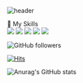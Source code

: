 <!--
**leeyuuj/leeyuuj** is a ✨ _special_ ✨ repository because its `README.md` (this file) appears on your GitHub profile.

Here are some ideas to get you started:

- 🔭 I’m currently working on ...
- 🌱 I’m currently learning ...
- 👯 I’m looking to collaborate on ...
- 🤔 I’m looking for help with ...
- 💬 Ask me about ...
- 📫 How to reach me: ...
- 😄 Pronouns: ...
- ⚡ Fun fact: ...
-->

![header](https://capsule-render.vercel.app/api?type=Waving&color=6FC7E1&height=200&section=header&text=YujeongLee&fontSize=80)

💪 My Skills <br>
<img src="https://img.shields.io/badge/Python-3766AB?style=flat-square&logo=Python&logoColor=white"> 
<img src="https://img.shields.io/badge/TensorFlow-FF6F00?style=flat-square&logo=TensorFlow&logoColor=white">
<img src="https://img.shields.io/badge/Keras-D00000?style=flat-square&logo=Keras&logoColor=white"> 
<img src="https://img.shields.io/badge/Coursera-0056D2?style=flat-square&logo=Coursera&logoColor=white">
<img src="https://img.shields.io/badge/Google Colab-F9AB00?style=flat-square&logo=Google Colab&logoColor=white">

![GitHub followers](https://img.shields.io/github/followers/leeyuuj?style=social)

[![Hits](https://hits.seeyoufarm.com/api/count/incr/badge.svg?url=https%3A%2F%2Fgithub.com%2Fleeyuuj%2Fhit-counter&count_bg=%2321211C&title_bg=%230A8BF7&icon=&icon_color=%23E7E7E7&title=hits&edge_flat=false)](https://hits.seeyoufarm.com)

![Anurag's GitHub stats](https://github-readme-stats.vercel.app/api?username=leeyuuj&show_icons=true&theme=github_dark)
